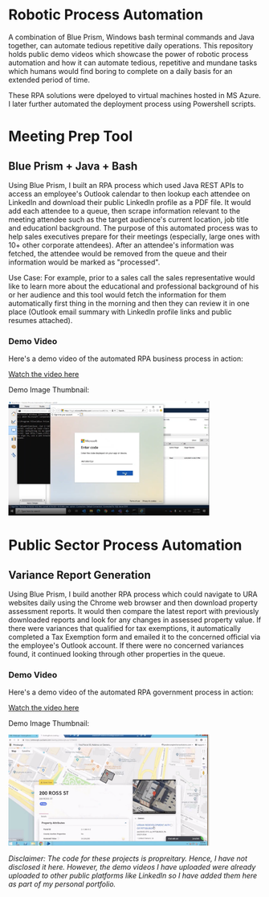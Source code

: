 # Robotic Process Automation

A combination of Blue Prism, Windows bash terminal commands and Java together, can automate tedious repetitive daily operations. This repository holds public demo videos which showcase the power of robotic process automation and how it can automate tedious, repetitive and mundane tasks which humans would find boring to complete on a daily basis for an extended period of time.

These RPA solutions were dpeloyed to virtual machines hosted in MS Azure. I later further automated the deployment process using Powershell scripts.

# Meeting Prep Tool

## Blue Prism + Java + Bash

Using Blue Prism, I built an RPA process which used Java REST APIs to access an employee's Outlook calendar to then lookup each attendee on LinkedIn and download their public LinkedIn  profile as a PDF file. It would add each attendee to a queue, then scrape information relevant to the meeting attendee such as the target audience's current location, job title and educationl background. The purpose of this automated process was to help sales executives prepare for their meetings (especially, large ones with 10+ other corporate attendees). After an attendee's information was fetched, the attendee would be removed from the queue and their information would be marked as "processed".

Use Case: For example, prior to a sales call the sales representative would like to learn more about the educational and professional background of his or her audience and this tool would fetch the information for them automatically first thing in the morning and then they can review it in one place (Outlook email summary with LinkedIn profile links and public resumes attached).

### Demo Video

Here's a demo video of the automated RPA business process in action:

[Watch the video here](demo-videos/Meeting%20Prep%20Blue%20Prism.mp4)

Demo Image Thumbnail:

<img src="images/Meeting-Prep-Preview.png" alt="Meeting Prep Thumbnail" width="400" />


# Public Sector Process Automation

## Variance Report Generation

Using Blue Prism, I build another RPA process which could navigate to URA websites daily using the Chrome web browser and then download property assessment reports. It would then compare the latest report with previously downloaded reports and look for any changes in assessed property value. If there were variances that qualified for tax exemptions, it automatically completed a Tax Exemption form and emailed it to the concerned official via the employee's Outlook account. If there were no concerned variances found, it continued looking through other properties in the queue.

### Demo Video

Here's a demo video of the automated RPA government process in action:

[Watch the video here](demo-videos/URA%20Demo.mp4)

Demo Image Thumbnail:

<img src="images/URA-Demo-Preview.png" alt="URA Demo Thumbnail" width="400" />

<br>

_Disclaimer: The code for these projects is propreitary. Hence, I have not disclosed it here. However, the demo videos I have uploaded were already uploaded to other public platforms like LinkedIn so I have added them here as part of my personal portfolio._
